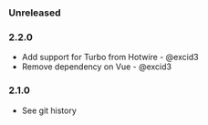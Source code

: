 ### Unreleased

### 2.2.0

* Add support for Turbo from Hotwire - @excid3
* Remove dependency on Vue - @excid3

### 2.1.0

* See git history
